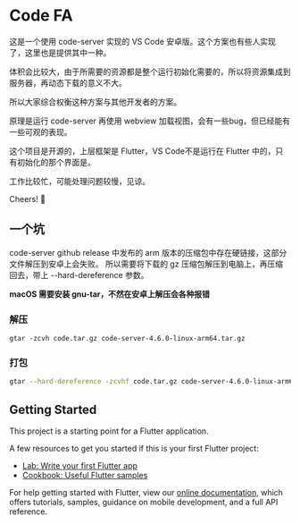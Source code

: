 # Code FA

这是一个使用 code-server 实现的 VS Code 安卓版。这个方案也有些人实现了，这里也是提供其中一种。

体积会比较大，由于所需要的资源都是整个运行初始化需要的，所以将资源集成到服务器，再动态下载的意义不大。

所以大家综合权衡这种方案与其他开发者的方案。

原理是运行 code-server 再使用 webview 加载视图，会有一些bug，但已经能有一些可观的表现。

这个项目是开源的，上层框架是 Flutter，VS Code不是运行在 Flutter 中的，只有初始化的那个界面是。

工作比较忙，可能处理问题较慢，见谅。

Cheers! 🍻

## 一个坑
code-server github release 中发布的 arm 版本的压缩包中存在硬链接，这部分文件解压到安卓上会失败。
所以需要将下载的 gz 压缩包解压到电脑上，再压缩回去，带上 --hard-dereference 参数。

**macOS 需要安装 gnu-tar，不然在安卓上解压会各种报错**
### 解压
```
gtar -zcvh code.tar.gz code-server-4.6.0-linux-arm64.tar.gz
```
### 打包

```sh
gtar --hard-dereference -zcvhf code.tar.gz code-server-4.6.0-linux-arm64
```

## Getting Started

This project is a starting point for a Flutter application.

A few resources to get you started if this is your first Flutter project:

- [Lab: Write your first Flutter app](https://flutter.dev/docs/get-started/codelab)
- [Cookbook: Useful Flutter samples](https://flutter.dev/docs/cookbook)

For help getting started with Flutter, view our
[online documentation](https://flutter.dev/docs), which offers tutorials,
samples, guidance on mobile development, and a full API reference.
